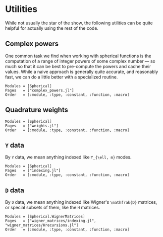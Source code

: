 # Utilities

While not usually the star of the show, the following utilities can be quite helpful for actually
using the rest of the code.


## Complex powers

One common task we find when working with spherical functions is the computation of a range of
integer powers of some complex number — so much so that it can be best to pre-compute the powers and
cache their values.  While a naive approach is generally quite accurate, and reasonably fast, we can
do a little better with a specialized routine.

```@autodocs
Modules = [Spherical]
Pages   = ["complex_powers.jl"]
Order   = [:module, :type, :constant, :function, :macro]
```


## Quadrature weights

```@autodocs
Modules = [Spherical]
Pages   = ["weights.jl"]
Order   = [:module, :type, :constant, :function, :macro]
```


## ``Y`` data

By ``Y`` data, we mean anything indexed like ``Y_{\ell, m}`` modes.

```@autodocs
Modules = [Spherical]
Pages   = ["indexing.jl"]
Order   = [:module, :type, :constant, :function, :macro]
```


## ``D`` data

By ``D`` data, we mean anything indexed like Wigner's ``\mathfrak{D}`` matrices, or special subsets
of them, like the ``H`` matrices.


```@autodocs
Modules = [Spherical.WignerMatrices]
Pages   = ["wigner_matrices/indexing.jl", "wigner_matrices/Hrecursions.jl"]
Order   = [:module, :type, :constant, :function, :macro]
```


